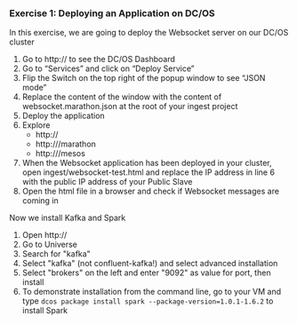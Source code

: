 ### Exercise 1: Deploying an Application on DC/OS

In this exercise, we are going to deploy the Websocket server on our DC/OS cluster

1. Go to http://<public ip of your master node> to see the DC/OS Dashboard
2. Go to “Services” and click on “Deploy Service”
3. Flip the Switch on the top right of the popup window to see “JSON mode”
4. Replace the content of the window with the content of websocket.marathon.json at the root of your ingest project
5. Deploy the application
6. Explore
   - http://<public ip of your master node>
   - http://<public ip of your master node>/marathon
   - http://<public ip of your master node>/mesos
7. When the Websocket application has been deployed in your cluster, open ingest/websocket-test.html and replace the IP address in line 6 with the public IP address of your Public Slave
8. Open the html file in a browser and check if Websocket messages are coming in

Now we install Kafka and Spark

1. Open http://<public ip of your master node>
2. Go to Universe
3. Search for "kafka"
4. Select "kafka" (not confluent-kafka!) and select advanced installation
5. Select "brokers" on the left and enter "9092" as value for port, then install
6. To demonstrate installation from the command line, go to your VM and type `dcos package install spark --package-version=﻿1.0.1-1.6.2` to install Spark
